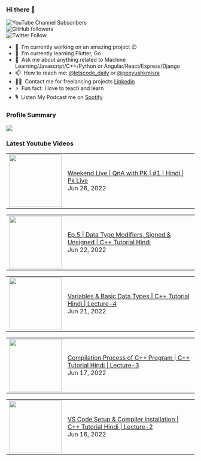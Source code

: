 ### Hi there 👋

![YouTube Channel Subscribers](https://img.shields.io/youtube/channel/subscribers/UCgmk1KXmrHXt_DO0kScyVmQ?style=social)  
![GitHub followers](https://img.shields.io/github/followers/misrapk?style=social)  
![Twitter Follow](https://img.shields.io/twitter/follow/peeyushkmisra?style=social)

- 🔭 &nbsp;I’m currently working on an amazing project :wink:
- 🌱 &nbsp;I’m currently learning Flutter, Go
- 💬 &nbsp;Ask me about anything related to Machine Learning/Javascript/C++/Python or Angular/React/Express/Django
- 📫 &nbsp;How to reach me: [@letscode_daily](https://www.instagram.com/letscode_daily/) or [@peeyushkmisra](https://www.instagram.com/peeyushkmisra/)
- 👨‍💻 &nbsp;Contact me for freelancing projects [Linkedin](https://www.linkedin.com/in/peeyushkmisra/)
- ⚡ &nbsp;Fun fact: I love to teach and learn
- 🎙 &nbsp;Listen My Podcast me on [Spotify](https://open.spotify.com/show/5HlTHA4yxnj56N1klajpQc)

### Profile Summary

![](https://github-profile-summary-cards.vercel.app/api/cards/profile-details?username=misrapk&theme=dracula)

### Latest Youtube Videos

<!-- YOUTUBE:START --><table><tr><td><a href="https://www.youtube.com/watch?v=tm4LakBnmqI"><img width="140px" src="https://i.ytimg.com/vi/tm4LakBnmqI/mqdefault.jpg"></a></td>
<td><a href="https://www.youtube.com/watch?v=tm4LakBnmqI">Weekend Live | QnA with PK | #1 | Hindi | Pk Live</a><br/>Jun 26, 2022</td></tr></table>
<table><tr><td><a href="https://www.youtube.com/watch?v=I1zUjnbN7kg"><img width="140px" src="https://i.ytimg.com/vi/I1zUjnbN7kg/mqdefault.jpg"></a></td>
<td><a href="https://www.youtube.com/watch?v=I1zUjnbN7kg">Ep.5 | Data Type Modifiers,  Signed &amp; Unsigned | C++ Tutorial Hindi</a><br/>Jun 22, 2022</td></tr></table>
<table><tr><td><a href="https://www.youtube.com/watch?v=jmtUtgCkPos"><img width="140px" src="https://i.ytimg.com/vi/jmtUtgCkPos/mqdefault.jpg"></a></td>
<td><a href="https://www.youtube.com/watch?v=jmtUtgCkPos">Variables &amp; Basic Data Types | C++ Tutorial Hindi | Lecture-4</a><br/>Jun 21, 2022</td></tr></table>
<table><tr><td><a href="https://www.youtube.com/watch?v=QBbnpph46dE"><img width="140px" src="https://i.ytimg.com/vi/QBbnpph46dE/mqdefault.jpg"></a></td>
<td><a href="https://www.youtube.com/watch?v=QBbnpph46dE">Compilation Process of C++ Program | C++ Tutorial Hindi | Lecture-3</a><br/>Jun 17, 2022</td></tr></table>
<table><tr><td><a href="https://www.youtube.com/watch?v=eS5-1HdW_MA"><img width="140px" src="https://i.ytimg.com/vi/eS5-1HdW_MA/mqdefault.jpg"></a></td>
<td><a href="https://www.youtube.com/watch?v=eS5-1HdW_MA">VS Code Setup &amp; Compiler Installation | C++ Tutorial Hindi | Lecture-2</a><br/>Jun 16, 2022</td></tr></table>
<!-- YOUTUBE:END -->
